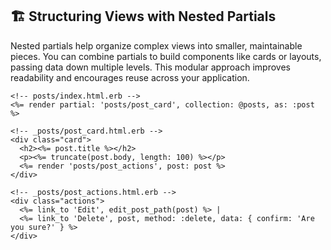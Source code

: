 ## 🏗️ Structuring Views with Nested Partials

Nested partials help organize complex views into smaller, maintainable pieces. You can combine partials to build components like cards or layouts, passing data down multiple levels. This modular approach improves readability and encourages reuse across your application.

```erb
<!-- posts/index.html.erb -->
<%= render partial: 'posts/post_card', collection: @posts, as: :post %>

<!-- _posts/post_card.html.erb -->
<div class="card">
  <h2><%= post.title %></h2>
  <p><%= truncate(post.body, length: 100) %></p>
  <%= render 'posts/post_actions', post: post %>
</div>

<!-- _posts/post_actions.html.erb -->
<div class="actions">
  <%= link_to 'Edit', edit_post_path(post) %> |
  <%= link_to 'Delete', post, method: :delete, data: { confirm: 'Are you sure?' } %>
</div>
```